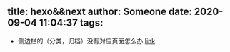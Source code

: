 title: hexo&&next
author: Someone
date: 2020-09-04 11:04:37
tags:
---
- 侧边栏的（分类，归档）没有对应页面怎么办
  [link](https://linlif.github.io/2017/05/27/Hexo%E4%BD%BF%E7%94%A8%E6%94%BB%E7%95%A5-%E6%B7%BB%E5%8A%A0%E5%88%86%E7%B1%BB%E5%8F%8A%E6%A0%87%E7%AD%BE/)

